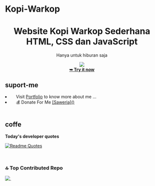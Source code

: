 # Kopi-Warkop
<div align="center">
<h1>Website Kopi Warkop Sederhana HTML, CSS dan JavaScript</h1>
<p>Hanya untuk hiburan saja</p>
<img src="https://i.pinimg.com/1200x/2c/b1/b8/2cb1b841e984477b6a54ac9a5ac9c65b.jpg"/>
  <br>
<a href="https://cilboy04.github.io/kopi-warkop/"><strong>➥ Try it now</strong></a>
</div>

## suport-me
  <li align="left">&nbsp;&nbsp;&nbsp;&nbsp;Visit  <a href="https://cilboy04.github.io/nazrilacilportofolio/" target="_blank">Portfolio</a> to know more about me ...</li>
    <li align="left">&nbsp;&nbsp;&nbsp;&nbsp;💰 Donate For Me
  <a href="https://saweria.co/acil04" target="_blank">[Saweria]()</a></li>
<br>

## coffe
<strong>Today's developer quotes</strong>

[![Readme Quotes](https://quotes-github-readme.vercel.app/api?type=horizontal&theme=swift&border=true)](https://github.com/piyushsuthar/github-readme-quotes)

<br>

### 🔝 Top Contributed Repo

![](https://github-contributor-stats.vercel.app/api?username=cilboy04&limit=5&theme=dark&combine_all_yearly_contributions=true).

